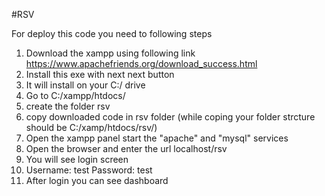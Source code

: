 #RSV

For deploy this code you need to following steps

1) Download the xampp using following link
https://www.apachefriends.org/download_success.html
2) Install this exe with next next button
3) It will install on your C:/ drive
4) Go to C:/xampp/htdocs/
5) create the folder rsv
6) copy downloaded code in rsv folder (while coping your folder strcture should be C:/xamp/htdocs/rsv/)
7) Open the xampp panel start the "apache" and "mysql" services 
8) Open the browser and enter the url localhost/rsv
9) You will see login screen
10) Username: test
    Password: test
11) After login you can see dashboard 
